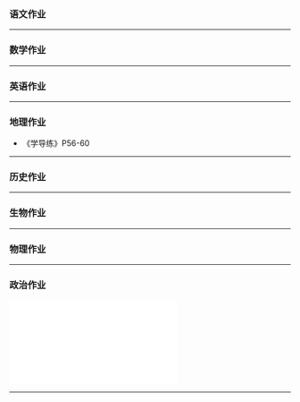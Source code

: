 ### 语文作业 ###

-----
### 数学作业 ###

-----
### 英语作业 ###

-----
### 地理作业 ###
* 《学导练》P56-60
-----
### 历史作业 ###

-----
### 生物作业 ###

-----
### 物理作业 ###

-----
### 政治作业 ###
![hw](../hw/_images/11p.md)

-----
